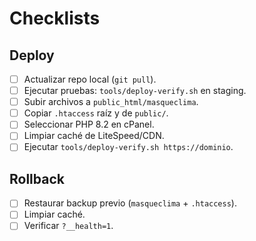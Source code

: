 # Checklists

## Deploy
- [ ] Actualizar repo local (`git pull`).
- [ ] Ejecutar pruebas: `tools/deploy-verify.sh` en staging.
- [ ] Subir archivos a `public_html/masqueclima`.
- [ ] Copiar `.htaccess` raíz y de `public/`.
- [ ] Seleccionar PHP 8.2 en cPanel.
- [ ] Limpiar caché de LiteSpeed/CDN.
- [ ] Ejecutar `tools/deploy-verify.sh https://dominio`.

## Rollback
- [ ] Restaurar backup previo (`masqueclima` + `.htaccess`).
- [ ] Limpiar caché.
- [ ] Verificar `?__health=1`.
